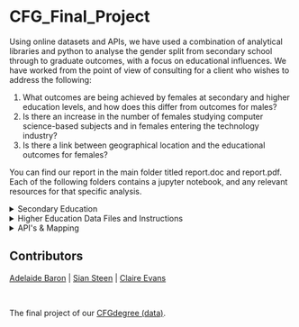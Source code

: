 # CFG_Final_Project

Using online datasets and APIs, we have used a combination of analytical libraries and python to analyse the gender split from secondary school through to graduate outcomes, with a focus on educational influences. We have worked from the point of view of consulting for a client who wishes to address the following: 
1. What outcomes are being achieved by females at secondary and higher education levels, and how does this differ from outcomes for males? 
2. Is there an increase in the number of females studying computer science-based subjects and in females entering the technology industry? 
3. Is there a link between geographical location and the educational outcomes for females? 

You can find our report in the main folder titled report.doc and report.pdf. Each of the following folders contains a jupyter notebook, and any relevant resources for that specific analysis. 

<details>
<summary>Secondary Education</summary>

_By Claire Evans_ 

A Brief explanation of the datasets used: 

 | HE Enrolment Jupyter Notebooks   | About |
| ----------- | ----------- |
|DESTINATIONBYGENDER.csv | Headline data exported from SQL|
| DESTINATIONGENDER2|Headline data direct from gov.uk |
|GENDER.sql|SQL table used to extract DESTINATIONBYGENDER.csv|
|KS5_Leavers.ipynb|Jupyter notebook used for data manipulation|
|Ks5Leaver|National destination dataset from gov.uk, filtered to show females only and with non-essential columns removed |
|National level destinations dat-Table 1.csv| National destination dataset from gov.uk|


</details>

<details>
<summary>Higher Education Data Files and Instructions </summary>

_By Sian Steen_
  
  The Higher Education data used in the analysis for this project is from the Higher Education Statistics Agency (HESA) website [Data and analysis | HESA](https://www.hesa.ac.uk/data-and-analysis). Data from the Students and Graduates open data sets have been used. Each notebook references the tables download for analysis.
Each notebook details the process undertaken for data cleaning and analysis.


  | HE Enrolment Jupyter Notebooks   | Data Files |
| ----------- | ----------- |
|HE student enrolments by subject of study.ipynb| HE student enrolments by HE provider 2014-5 FT.xlsx |
|HE Student Enrolment by Provider - Percentage of Female Students.ipynb|HE student enrolments by HE provider 2015-6 FT.xlsx|
|HE Student Enrolment by Provider - top and bottom 10 female students.ipynb|HE student enrolments by HE provider 2016-7 FT.xlsx|
|Total First Year Student Enrolments 2011-2021.ipynb|HE student enrolments by HE provider 2017-8 FT.xlsx|
|%change.ipynb|HE student enrolments by HE provider 2018-9 FT.xlsx|
|%change.ipynb|HE student enrolments by HE provider 2019-20 FT.xlsx|
|Initial HESA Student Data Review.ipynb | HE student enrolments by HE provider 2020-1 FT.xlsx|
| |HE student enrolments by subject of study 2019-0 PT.xlsx|
|| HE student enrolments by subject of study 2020-1 PT.xlsx
| |HE student enrolments by subject of study FT 2019-0.xlsx|
||HE student enrolments by subject of study FT 2020-1.xlsx|
||Percentage of HE student enrolments in science subjects by personal characteristics.xlsx|
||HESA Data - Personal Characteristics.xlsx|

| Graduate Outcomes   | Data Files |
| ----------- | ----------- |
| Graduate Data Cleaning.ipynb| Percentage of graduates in full-time paid employment in the UK by salary band and personal characteristics 2017-8.xlsx|
|Graduate Outcomes by Activity.ipynb | Percentage of graduates in full-time paid employment in the UK by salary band and personal characteristics 2018-9.xlsx |
| Graduate salaries.ipynb| Percentage of graduates in full-time paid employment in the UK by salary band and personal characteristics 2019-20.xlsx |
| Initial HESA Graduate Data Review.ipynb |PG Grad Outcomes 2018-9.xlsx |
| | PG Grad Outcomes 2019-0.xlsx|
| | UG FT Grad outcomes 2018-9.xlsx |
| | UG FT Grad outcomes 2019-20.xlsx |
  
</details>

<details>
<summary>API's & Mapping</summary>

_By Adelaide Baron_
  
  
  ## API Keys
For both the [UniDB](https://unidbapi.com/API) and the [Open Weather Geocoding](https://openweathermap.org/api/geocoding-api) API you will need to aquire your own keys. 
  
  In the create_password_file.py file, you will need to insert your API keys and run these first. The Jupyter Notebooks then pull the API keys from the file created. The keys are not to be uploaded to github, and must remain local, for security. 
  
  If you run out of calls during the run of the jupyter notebook, please obtain a new API key, update create_password_file.py, and re-run the sells to extract the API key and get endpoint.  
 

  ## uniDB_demographics.ipynb 
  All API work has been completed inside one notebook: uniDB_demographics.ipynb. 
  
  It is split into the following sections: 
  - API Keys 
  - Imports - of analytical libraries 
  - Degree demographic analysis - the ratio of males to females by course
  - University demographic analysis - percentage of males to females by university 
  - Geocoding - mapping results using the [OW API]((https://openweathermap.org/api/geocoding-api))
  
  Each section has functions defined at the top, and within the body. 
 
  
</details>

## Contributors
[Adelaide Baron](https://github.com/AdelaideBaron?tab=repositories) | 
[Sian Steen](https://github.com/srsteen) | 
[Claire Evans](https://github.com/Aereyelle) 

<br> 

The final project of our [CFGdegree (data)](https://codefirstgirls.com/courses/cfgdegree/). 


